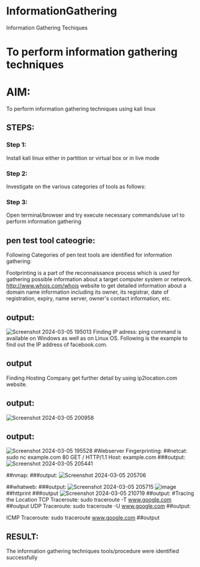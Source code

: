 # InformationGathering
Information Gathering Techiques

# To perform information gathering techniques

# AIM:

To perform information gathering techniques using kali linux 

## STEPS:

### Step 1:

Install kali linux either in partition or virtual box or in live mode

### Step 2:

Investigate on the various categories of tools as follows:

### Step 3:
Open terminal/browser and try execute necessary commands/use url to perform information gathering


## pen test tool cateogrie:
Following Categories of pen test tools are identified for information gathering:

Footprinting is a part of the reconnaissance process which is used for gathering possible information about a target computer system or network.
http://www.whois.com/whois website to get detailed information about a domain name information including its owner, its registrar, date of registration, expiry, name server, owner's contact information, etc.
## output:
![Screenshot 2024-03-05 195013](https://github.com/Hariprasath2023/InformationGathering/assets/145207783/2740342b-09e6-4a57-8557-c02be4a96864)
Finding IP adress:
ping command is available on Windows as well as on Linux OS. Following is the example to find out the IP address of facebook.com.
## output
Finding Hosting Company
get further detail by using ip2location.com website.
## output:
![Screenshot 2024-03-05 200958](https://github.com/Hariprasath2023/InformationGathering/assets/145207783/494811ad-d7aa-4914-8c80-1e569cc33deb)

## output:
![Screenshot 2024-03-05 195528](https://github.com/Hariprasath2023/InformationGathering/assets/145207783/8eaac6fd-7fae-4a69-88d3-9c7018540bd4)
#Webserver Fingerprinting:
##netcat:
sudo nc example.com 80
GET / HTTP/1.1
Host: example.com
###output:
![Screenshot 2024-03-05 205441](https://github.com/Hariprasath2023/InformationGathering/assets/145207783/9b01d621-6d6f-4ed5-b3c2-455273a38c59)

##nmap:
###output:
![Screenshot 2024-03-05 205706](https://github.com/Hariprasath2023/InformationGathering/assets/145207783/c72bc742-b102-435b-bd06-f9a2712b341b)

##whatweb:
###output:
![Screenshot 2024-03-05 205715](https://github.com/Hariprasath2023/InformationGathering/assets/145207783/f720565a-e0af-4e30-97a7-92ea925b80c5)
![image](https://github.com/Hariprasath2023/InformationGathering/assets/145207783/2bc80148-9249-4277-9124-c69bb71748ff)
##httprint
###output
![Screenshot 2024-03-05 210719](https://github.com/Hariprasath2023/InformationGathering/assets/145207783/2735bcda-4edf-45b7-acd6-93840e4a15c6)
##output:
#Tracing the Location
TCP Traceroute:
sudo traceroute -T www.google.com
##output
UDP Traceroute:
sudo traceroute -U www.google.com
##output:


ICMP Traceroute:
sudo traceroute  www.google.com
##output



## RESULT:
The information gathering techniques tools/procedure were  identified successfully
